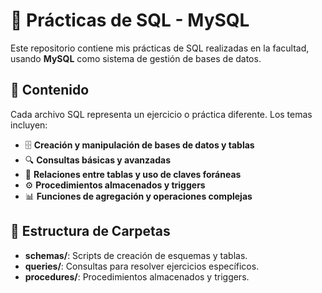 # 📘 **Prácticas de SQL - MySQL**

Este repositorio contiene mis prácticas de SQL realizadas en la facultad, usando **MySQL** como sistema de gestión de bases de datos.

## 📂 **Contenido**

Cada archivo SQL representa un ejercicio o práctica diferente. Los temas incluyen:

- 🗄️ **Creación y manipulación de bases de datos y tablas**
- 🔍 **Consultas básicas y avanzadas**
- 🔗 **Relaciones entre tablas y uso de claves foráneas**
- ⚙️ **Procedimientos almacenados y triggers**
- 📊 **Funciones de agregación y operaciones complejas**

## 📁 **Estructura de Carpetas**

- **schemas/**: Scripts de creación de esquemas y tablas.
- **queries/**: Consultas para resolver ejercicios específicos.
- **procedures/**: Procedimientos almacenados y triggers.
